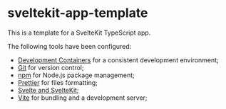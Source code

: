 # sveltekit-app-template

This is a template for a SvelteKit TypeScript app.

The following tools have been configured:

- [Development Containers](https://containers.dev) for a consistent development environment;
- [Git](https://git-scm.com/) for version control;
- [npm](https://www.npmjs.com) for Node.js package management;
- [Prettier](https://prettier.io) for files formatting;
- [Svelte and SvelteKit](https://svelte.dev);
- [Vite](https://vite.dev) for bundling and a development server;
